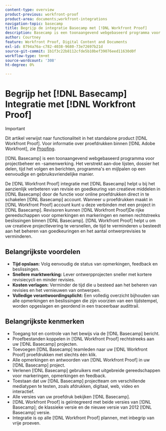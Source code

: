 ```yaml
---
content-type: overview
product-previous: workfront-proof
product-area: documents;workfront-integrations
navigation-topic: basecamp
title: Begrijp de integratie Basecamp met [!DNL Workfront Proof]
description: Basecamp is een toonaangevend webgebaseerd programma voor projectbeheer en samenwerking. Het verstrekt aan-doe lijsten, dossier het delen, tijd het volgen en berichten, programma's en mijlpalen op een eenvoudige en gebruiksvriendelijke manier.
author: Courtney
feature: Workfront Proof, Digital Content and Documents
exl-id: 8794a76a-c782-4038-9680-73e72697b21d
source-git-commit: 1b1f3c22b8112cfde5b10bef39076eed11630d0f
workflow-type: tm+mt
source-wordcount: '308'
ht-degree: 0%

---
```


# Begrijp het [!DNL Basecamp] Integratie met [!DNL Workfront Proof]

>[!IMPORTANT]
>
>Dit artikel verwijst naar functionaliteit in het standalone product [!DNL Workfront Proof]. Voor informatie over proefdrukken binnen [!DNL Adobe Workfront], zie [Proofing](../../../review-and-approve-work/proofing/proofing.md).

[!DNL Basecamp] is een toonaangevend webgebaseerd programma voor projectbeheer en -samenwerking. Het verstrekt aan-doe lijsten, dossier het delen, tijd het volgen en berichten, programma&#39;s en mijlpalen op een eenvoudige en gebruiksvriendelijke manier.

De [!DNL Workfront Proof] integratie met [!DNL Basecamp] helpt u bij het aanzienlijk verbeteren van revisie en goedkeuring van creatieve middelen in [!DNL Basecamp] door de functie voor online proefdrukken direct in te schakelen [!DNL Basecamp] account. Wanneer u proefdrukken maakt in [!DNL Workfront Proof] account kunt u deze verbinden met een project in [!DNL Basecamp]. Revisoren kunnen [!DNL Workfront Proof]De rijke gereedschappen voor opmerkingen en markeringen en nemen rechtstreeks beslissingen binnen [!DNL Basecamp]. [!DNL Workfront Proof] helpt u om uw creatieve projectlevering te versnellen, de tijd te verminderen u besteedt aan het beheren van goedkeuringen en het aantal ontwerprevisies te verminderen.

## Belangrijkste voordelen

* **Tijd opslaan:** Volg eenvoudig de status van opmerkingen, feedback en beslissingen.
* **Snellere marktwerking:** Lever ontwerpprojecten sneller met kortere revisiecycli en minder revisies.
* **Kosten verlagen:** Verminder de tijd die u besteed aan het beheren van revisies en het vernieuwen van ontwerpen.
* **Volledige verantwoordingsplicht:** Een volledig overzicht bijhouden van alle opmerkingen en beslissingen die zijn voorzien van een tijdstempel, worden opgeslagen en geordend in een traceerbaar audittrail.

## Belangrijkste kenmerken

* Toegang tot en controle van het bewijs via de [!DNL Basecamp] bericht.
* Proefbestanden koppelen in [!DNL Workfront Proof] rechtstreeks aan uw [!DNL Basecamp] projecten.
* Toevoegen [!DNL Basecamp] teamleden naar uw [!DNL Workfront Proof] proefdrukken met slechts één klik.
* Alle opmerkingen en antwoorden van [!DNL Workfront Proof] in uw [!DNL Basecamp] project.
* Verlenen [!DNL Basecamp] gebruikers met uitgebreide gereedschappen voor markeringen, opmerkingen en feedback.
* Toestaan dat uw [!DNL Basecamp] projectteam om verschillende mediatypen te testen, zoals afdrukken, digitaal, web, video en interactief.
* Alle versies van uw proefdruk bekijken [!DNL Basecamp].
* [!DNL Workfront Proof] is geïntegreerd met beide versies van [!DNL Basecamp]; de klassieke versie en de nieuwe versie van 2012 [!DNL Basecamp] versie.
* Integratie is op alle [!DNL Workfront Proof] plannen, met inbegrip van vrije proeven.
